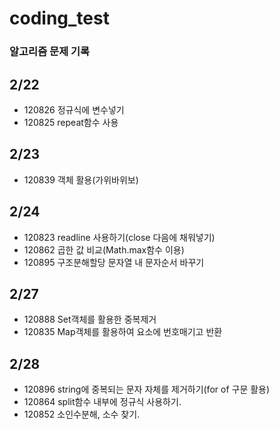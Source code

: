 # coding_test

### 알고리즘 문제 기록

## 2/22

- 120826 정규식에 변수넣기
- 120825 repeat함수 사용

## 2/23

- 120839 객체 활용(가위바위보)

## 2/24

- 120823 readline 사용하기(close 다음에 채워넣기)
- 120862 곱한 값 비교(Math.max함수 이용)
- 120895 구조분해할당 문자열 내 문자순서 바꾸기

## 2/27

- 120888 Set객체를 활용한 중복제거
- 120835 Map객체를 활용하여 요소에 번호매기고 반환

## 2/28

- 120896 string에 중복되는 문자 자체를 제거하기(for of 구문 활용)
- 120864 split함수 내부에 정규식 사용하기.
- 120852 소인수분해, 소수 찾기.
